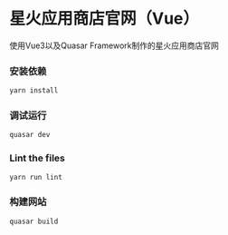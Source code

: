 # 星火应用商店官网（Vue）

使用Vue3以及Quasar Framework制作的星火应用商店官网

### 安装依赖
```bash
yarn install
```

### 调试运行
```bash
quasar dev
```

### Lint the files
```bash
yarn run lint
```

### 构建网站
```bash
quasar build
```
